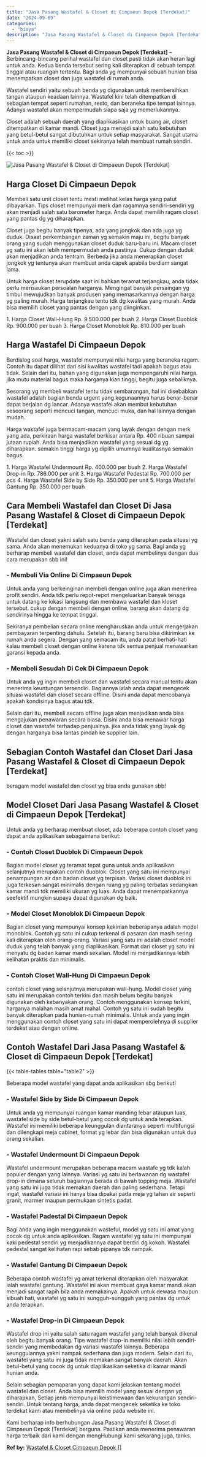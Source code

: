 ```yaml
---
title: "Jasa Pasang Wastafel & Closet di Cimpaeun Depok [Terdekat]"
date: "2024-09-09"
categories: 
  - "biaya"
description: "Jasa Pasang Wastafel & Closet di Cimpaeun Depok [Terdekat]. Kami berharap info berhubungan Jasa Pasang Wastafel & Closet di Cimpaeun Depok [Terdekat] bergu..."
---
```


**Jasa Pasang Wastafel & Closet di Cimpaeun Depok \[Terdekat\]** – Berbincang-bincang perihal wastafel dan closet pasti tidak akan heran lagi untuk anda. Kedua benda tersebut sering kali diterapkan di sebuah tempat tinggal atau ruangan tertentu. Bagi anda yg mempunyai sebuah hunian bisa menempatkan closet dan juga wastafel di rumah anda.

Wastafel sendiri yaitu sebuah benda yg digunakan untuk membersihkan tangan ataupun keadaan lainnya. Wastafel kini telah ditempatkan di sebagian tempat seperti rumahan, resto, dan beraneka tipe tempat lainnya. Adanya wastafel akan mempermudah siapa saja yg memerlukannya.

Closet adalah sebuah daerah yang diaplikasikan untuk buang air, closet ditempatkan di kamar mandi. Closet juga menajdi salah satu kebutuhan yang betul-betul sangat dibutuhkan untuk setiap masyarakat. Sangat utama untuk anda untuk memiliki closet sekiranya telah membuat rumah sendiri.

{{< toc >}}

![Jasa Pasang Wastafel & Closet di Cimpaeun Depok [Terdekat]](/images/wastafel-closet-murah51.png)

## Harga Closet Di Cimpaeun Depok

Membeli satu unit closet tentu mesti melihat kelas harga yang patut dibayarkan. Tips closet mempunyai merk dan ragamnya sendiri-sendiri yg akan menjadi salah satu barometer harga. Anda dapat memilih ragam closet yang pantas dg yg diharapkan.

Closet juga begitu banyak tipenya, ada yang jongkok dan ada juga yg duduk. Disaat perkembangan zaman yg semakin maju ini, begitu banyak orang yang sudah menggunakan closet duduk baru-baru ini. Macam closet yg satu ini akan lebih mempermudah anda pastinya. Cukup dengan duduk akan menjadikan anda tentram. Berbeda jika anda menerapkan closet jongkok yg tentunya akan membuat anda capek apabila berdiam sangat lama.

Untuk harga closet terupdate saat ini bahkan teramat terjangkau, anda tidak perlu merisaukan persoalan harganya. Mengingat banyak persaingan yg timbul mewujudkan banyak produsen yang memasarkannya dengan harga yg paling murah. Harga terjangkau tentu tdk dg kwalitas yang murah. Anda bisa memilih closet yang pantas dengan yang diinginkan.

1\. Harga Closet Wall-Hung Rp. 9.500.000 per buah 2. Harga Closet Duoblok Rp. 900.000 per buah 3. Harga Closet Monoblok Rp. 810.000 per buah

## Harga Wastafel Di Cimpaeun Depok

Berdialog soal harga, wastafel mempunyai nilai harga yang beraneka ragam. Contoh itu dapat dilihat dari sisi kwalitas wastafel tadi apakah bagus atau tidak. Selain dari itu, bahan yang digunakan juga mempengaruhi nilai harga. jika mutu material bagus maka harganya kian tinggi, begitu juga sebaliknya.

Sesorang yg membeli wastafel tentu tidak sembarangan, hal ini disebabkan wastafel adalah bagian benda urgent yang kegunaannya harus benar-benar dapat berjalan dg lancar. Adanya wastafel akan membut kebutuhan seseorang seperti mencuci tangan, mencuci muka, dan hal lainnya dengan mudah.

Harga wastafel juga bermacam-macam yang layak dengan dengan merk yang ada, perkiraan harga wastafel berkisar antara Rp. 400 ribuan sampai jutaan rupiah. Anda bisa menjadikan wastafel yang sesuai dg yg diharapkan. semakin tinggi harga yg dipilih umumnya kualitasnya semakin bagus.

1\. Harga Wastafel Undermount Rp. 400.000 per buah 2. Harga Wastafel Drop-in Rp. 786.000 per unit 3. Harga Wastafel Pedestal Rp. 700.000 per pcs 4. Harga Wastafel Side by Side Rp. 350.000 per unit 5. Harga Wastafel Gantung Rp. 350.000 per buah

## Cara Membeli Wastafel dan Closet Di Jasa Pasang Wastafel & Closet di Cimpaeun Depok \[Terdekat\]

Wastafel dan closet yakni salah satu benda yang diterapkan pada situasi yg sama. Anda akan menemukan keduanya di toko yg sama. Bagi anda yg berharap membeli wastafel dan closet, anda dapat membelinya dengan dua cara merupakan sbb ini!

### \- Membeli Via Online Di Cimpaeun Depok

Untuk anda yang berkeinginan membeli dengan online juga akan menerima profit sendiri. Anda tdk perlu repot-repot mengeluarkan banyak tenaga untuk datang ke lokasi langsung dan membawa wastafel dan kloset tersebut. cukup dengan membeli dengan online, barang akan datang dg sendirinya hingga ke tempat tinggal.

Sekiranya pembelian secara online mengharuskan anda untuk mengerjakan pembayaran terpenting dahulu. Setelah itu, barang baru bisa dikirimkan ke rumah anda segera. Dengan yang semacam itu, anda patut berhati-hati kalau membeli closet dengan online karena tdk semua penjual menawarkan garansi kepada anda.

### \- Membeli Sesudah Di Cek Di Cimpaeun Depok

Untuk anda yg ingin membeli closet dan wastafel secara manual tentu akan menerima keuntungan tersendiri. Bagiannya ialah anda dapat mengecek situasi wastafel dan closet secara offline. Disini anda dapat mencobanya apakah kondisinya bagus atau tdk.

Selain dari itu, membeli secara offline juga akan menjadikan anda bisa mengajukan penawaran secara biasa. Disini anda bisa menawar harga closet dan wastafel terhadap penjualnya. jika anda tidak yang layak dg dengan harganya bisa lantas pindah ke supplier lain.

## Sebagian Contoh Wastafel dan Closet Dari Jasa Pasang Wastafel & Closet di Cimpaeun Depok \[Terdekat\]

beragam model wastafel dan closet yg bisa anda gunakan sbb!

## Model Closet Dari Jasa Pasang Wastafel & Closet di Cimpaeun Depok \[Terdekat\]

Untuk anda yg berharap membuat closet, ada beberapa contoh closet yang dapat anda aplikasikan sebagaimana berikut:

### \- Contoh Closet Duoblok Di Cimpaeun Depok

Bagian model closet yg teramat tepat guna untuk anda aplikasikan selanjutnya merupakan contoh duoblok. Closet yang satu ini mempunyai penampungan air dan badan closet yg terpisah. Variasi closet duoblok ini juga terkesan sangat minimalis dengan ruang yg paling terbatas sedangkan kamar mandi tdk memiliki ukuran yg luas. Anda dapat menempatkannya seefektif mungkin supaya dapat digunakan dg baik.

### \- Model Closet Monoblok Di Cimpaeun Depok

Bagian closet yang mempunyai konsep kekinian beberapanya adalah model monoblok. Contoh yg satu ini cukup terkenal di pasaran dan masih sering kali diterapkan oleh orang-orang. Variasi yang satu ini adalah closet model duduk yang telah banyak yang diaplikasikan. Format dari closet yg satu ini menyatu dg badan kamar mandi sekalian. Model ini menjadikannya lebih kelihatan praktis dan minimalis.

### \- Contoh Closet Wall-Hung Di Cimpaeun Depok

contoh closet yang selanjutnya merupakan wall-hung. Model closet yang satu ini merupakan contoh terkini dan masih belum begitu banyak digunakan oleh kebanyakan orang. Contoh menggunakan konsep terkini, harganya malahan masih amat mahal. Contoh yg satu ini sudah begitu banyak diterapkan pada hunian-rumah minimalis. Untuk anda yang ingin menggunakan contoh closet yang satu ini dapat memperolehnya di supplier terdekat atau dengan online.

## Contoh Wastafel Dari Jasa Pasang Wastafel & Closet di Cimpaeun Depok \[Terdekat\]

{{< table-tables table="table2" >}}

Beberapa model wastafel yang dapat anda aplikasikan sbg berikut!

### \- Wastafel Side by Side Di Cimpaeun Depok

Untuk anda yg mempunyai ruangan kamar manding lebar ataupun luas, wastafel side by side betul-betul yang cocok dg untuk anda terapkan. Wastafel ini memiliki beberapa keunggulan diantaranya seperti multifungsi dan dilengkapi meja cabinet, format yg lebar dan bisa digunakan untuk dua orang sekalian.

### \- Wastafel Undermount Di Cimpaeun Depok

Wastafel undermount merupakan beberapa macam wastafe yg tdk kalah populer dengan yang lainnya. Variasi yg satu ini berlawanan dg wastafel drop-in dimana seluruh bagiannya berada di bawah topping meja. Wastafel yang satu ini juga tidak memakan daerah dan paling sederhana. Tetapi ingat, wastafel variasi ini hanya bisa dipakai pada meja yg tahan air seperti granit, marmer maupun permukaan sintetis padat.

### \- Wastafel Padestal Di Cimpaeun Depok

Bagi anda yang ingin menggunakan wasteful, model yg satu ini amat yang cocok dg untuk anda aplikasikan. Ragam wastafel yg satu ini mempunyai kaki pedestal sendiri yg menjadikannya dapat berdiri dg kokoh. Wastafel pedestal sangat kelihatan rapi sebab pipanya tdk nampak.

### \- Wastafel Gantung Di Cimpaeun Depok

Beberapa contoh wastafel yg amat terkenal diterapkan oleh masyarakat ialah wastafel gantung. Wastafel ini akan membuat gaya kamar mandi akan menjadi sangat rapih bila anda memakainya. Apakah untuk dewasa maupun sibuah hati, wastafel yg satu ini sungguh-sungguh yang pantas dg untuk anda terapkan.

### \- Wastafel Drop-in Di Cimpaeun Depok

Wastafel drop ini yaitu salah satu ragam wastafel yang telah banyak dikenal oleh begitu banyak orang. Tipe wastafel drop-in memiliki nilai lebih sendiri-sendiri yang membedakan dg variasi wastafel lainnya. Beberapa keunggulannya yakni nampak sederhana dan juga modern. Selain dari itu, wastafel yang satu ini juga tidak memakan sangat banyak daerah. Akan betul-betul yang cocok dg untuk diaplikasikan seketika di kamar mandi hunian anda.

Selain sebagian pemaparan yang dapat kami jelaskan tentang model wastafel dan closet. Anda bisa memilih model yang sesuai dengan yg diharapkan, Setiap jenis mempunyai keistimewaan dan kekurangan sendiri-sendiri. Untuk tentang harga, anda dapat mengecek seketika ke toko terdekat kami atau membelinya via online pada website ini.

Kami berharap info berhubungan Jasa Pasang Wastafel & Closet di Cimpaeun Depok \[Terdekat\] berguna. Pastikan anda menerima penawaran harga terbaik dari kami dengan mengHubungi kami sekarang juga, tanks.

**Ref by:** [Wastafel & Closet Cimpaeun Depok []](https://id.wikipedia.org/wiki/Wastafel)
